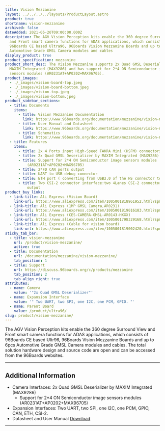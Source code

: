 ```yaml
---
title: Vision Mezzanine
layout: ../../../../layouts/ProductLayout.astro
product: true
shortname: vision-mezzanine
archived: false
dateAdded: 2021-05-20T09:00:00.000Z
description: The AGV Vision Perception kits enable the 360 degree Surround View
  and Front smart camera functions for ADAS applications, which consists of
  96Boards CE based Ultra96, 96Boards Vision Mezzanine Boards and up to 6pcs
  Automotive Grade GMSL Camera modules and cables
display_product: true
product_specification: mezzanine
product_short_desc: The Vision Mezzanine supports 2x Quad GMSL Deserializer by
  MAXIM Integrated (MAX9286) and has support for 2*4 ON Semiconductor image
  sensors modules (AR0231AT+AP0202+MAX96705).
product_images:
  - ./_images/vision-board-top.jpeg
  - ./_images/vision-board-bottom.jpeg
  - ./_images/vision-top.jpeg
  - ./_images/vision-bottom.jpeg
product_sidebar_sections:
  - title: Documents
    items:
      - title: Vision Mezzanine Documentation
        link: https://www.96boards.org/documentation/mezzanine/vision-mezzanine/
      - title: User Manual and Datasheet
        link: https://www.96boards.org/documentation/mezzanine/vision-mezzanine/files/vision-user-manual.pdf
      - title: Schematics
        link: https://www.96boards.org/documentation/mezzanine/vision-mezzanine/files/vision-sch.pdf
  - title: Features
    items:
      - title: 2x 4 Ports input High-Speed FAKRA Mini (HSFM) connectors
      - title: 2x Quad GMSL Deserializer by MAXIM Integrated (MAX9286)
      - title: Support for 2*4 ON Semiconductor image sensors modules
          (AR0231AT+AP0202+MAX96705)
      - title: 2*FD CAN ports output
      - title: UART to USB debug connector
      - title: ETH port ( converting from USB2.0 of the HS connector to ETH bridge )
      - title: Two CSI-2 connector interface:two 4Lanes CSI-2 connector from MAX9286
          output
product_buy_links:
  - link-title: Ali Express (Vision Board)
    link-url: https://www.aliexpress.com/item/1005001818961952.html?spm=a2g0o.store_home.0.0.5c0c4deaOXneSU
  - link-title: Ali Express (1MP GMSL Camera,AR0231)
    link-url: https://www.aliexpress.com/item/1005001819016183.html?spm=a2g0o.store_home.0.0.5c0c4deaOXneSU
  - link-title: Ali Express (CES-CAMERA-GMSL-AR0143-HXXX)
    link-url: https://www.aliexpress.com/item/1005001798329168.html?spm=a2g0o.store_home.0.0.5c0c4deaOXneSU
  - link-title: Ali Express (Cable for vision board)
    link-url: https://www.aliexpress.com/item/1005001819002420.html?spm=a2g0o.store_home.0.0.5c0c4deaOXneSU
sticky_tab_bar:
  - title: vision-mezzanine
    url: /product/vision-mezzanine/
    active: true
  - title: Documentation
    url: /documentation/mezzanine/vision-mezzanine/
    tab_position: 1
  - title: Support
    url: https://discuss.96boards.org/c/products/mezzanine
    tab_position: 2
    tab_align_right: true
attributes:
  - name: Camera
    value: '"2x Quad GMSL Deserializer"'
  - name: Expansion Interface
    value: '" Two UART, two SPI, one I2C, one PCM, GPIO. "'
  - name: Parent Board
    value: /product/ultra96/
slug: product/vision-mezzanine/
---
```

The AGV Vision Perception kits enable the 360 degree Surround View and Front smart camera functions for ADAS applications, which consists of
96Boards CE based Ultr96, 96Boards Vision Mezzanine Boards and up to 6pcs Automotive Grade GMSL Camera modules and cables.
The total solution hardware design and source code are open and can be accessed from the 96Boards websites.

***

## Additional Information

- Camera Interfaces: 2x Quad GMSL Deserializer by MAXIM Integrated (MAX9286)
  - Support for 2*4 ON Semiconductor image sensors modules (AR0231AT+AP0202+MAX96705)
- Expansion Interfaces: Two UART, two SPI, one I2C, one PCM, GPIO, CAN, ETH, CSI-2.
- Datasheet and User Manual [Download](https://www.96boards.org/documentation/mezzanine/vision-mezzanine/files/vision-user-manual.pdf)


***
